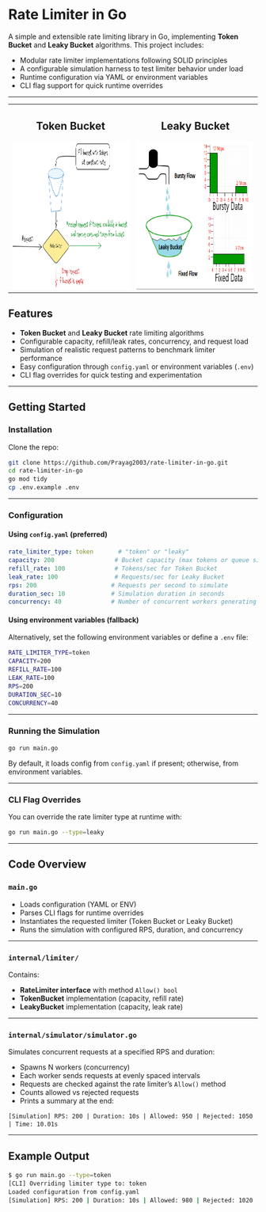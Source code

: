 # Rate Limiter in Go

A simple and extensible rate limiting library in Go, implementing **Token Bucket** and **Leaky Bucket** algorithms. This project includes:

- Modular rate limiter implementations following SOLID principles
- A configurable simulation harness to test limiter behavior under load
- Runtime configuration via YAML or environment variables
- CLI flag support for quick runtime overrides

---

<table>
    <tr>
        <td align="center">
            <h2>Token Bucket</h2>
            <img src="assets/token_bucket.png" alt="Token Bucket" width="400" height="300" />
        </td>
        <td align="center">
            <h2>Leaky Bucket</h2>
            <img src="assets/leaky_bucket.png" alt="Leaky Bucket" width="400" height="300" />
        </td>
    </tr>
</table>

## Features

- **Token Bucket** and **Leaky Bucket** rate limiting algorithms  
- Configurable capacity, refill/leak rates, concurrency, and request load  
- Simulation of realistic request patterns to benchmark limiter performance  
- Easy configuration through `config.yaml` or environment variables (`.env`)  
- CLI flag overrides for quick testing and experimentation  

---

## Getting Started

### Installation

Clone the repo:

```bash
git clone https://github.com/Prayag2003/rate-limiter-in-go.git
cd rate-limiter-in-go
go mod tidy
cp .env.example .env  
````

---

### Configuration

#### Using `config.yaml` (preferred)


```yaml
rate_limiter_type: token       # "token" or "leaky"
capacity: 200                 # Bucket capacity (max tokens or queue size)
refill_rate: 100              # Tokens/sec for Token Bucket
leak_rate: 100                # Requests/sec for Leaky Bucket
rps: 200                     # Requests per second to simulate
duration_sec: 10             # Simulation duration in seconds
concurrency: 40              # Number of concurrent workers generating requests
```

#### Using environment variables (fallback)

Alternatively, set the following environment variables or define a `.env` file:

```bash
RATE_LIMITER_TYPE=token
CAPACITY=200
REFILL_RATE=100
LEAK_RATE=100
RPS=200
DURATION_SEC=10
CONCURRENCY=40
```

---

### Running the Simulation

```bash
go run main.go
```

By default, it loads config from `config.yaml` if present; otherwise, from environment variables.

---

### CLI Flag Overrides

You can override the rate limiter type at runtime with:

```bash
go run main.go --type=leaky
```

---

## Code Overview

### `main.go`

* Loads configuration (YAML or ENV)
* Parses CLI flags for runtime overrides
* Instantiates the requested limiter (Token Bucket or Leaky Bucket)
* Runs the simulation with configured RPS, duration, and concurrency

---

### `internal/limiter/`

Contains:

* **RateLimiter interface** with method `Allow() bool`
* **TokenBucket** implementation (capacity, refill rate)
* **LeakyBucket** implementation (capacity, leak rate)

---

### `internal/simulator/simulator.go`

Simulates concurrent requests at a specified RPS and duration:

* Spawns N workers (concurrency)
* Each worker sends requests at evenly spaced intervals
* Requests are checked against the rate limiter’s `Allow()` method
* Counts allowed vs rejected requests
* Prints a summary at the end:

```
[Simulation] RPS: 200 | Duration: 10s | Allowed: 950 | Rejected: 1050 | Time: 10.01s
```

---

## Example Output

```bash
$ go run main.go --type=token
[CLI] Overriding limiter type to: token
Loaded configuration from config.yaml
[Simulation] RPS: 200 | Duration: 10s | Allowed: 980 | Rejected: 1020 | Time: 10.03s
```

